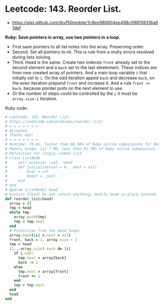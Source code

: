 # Leetcode: 143. Reorder List.

- https://gist.github.com/lbvf50mobile/1c8ee980604ee498c098108316a61def

**Ruby: Save pointers in array, use two pointers in a loop.**

- First save pointers to all list notes into the array. Preserving order.
- Second. Set all pointers to nil. This is rule from a multy errors resolved during lists solving.
- Third. Head is the same. Create two indeces `front` already set to the second element and a `back` set to the last eleelement. These indices are from new created array of pointers. And a main loop variable `i` that initially set to `1`. On the odd iteration apped `back` and decrease `back`, on the even iteration prepend `front` and increase it. And a rule `front <= back`, because pointer poits on the next element to use.
- Or the number of steps could be controlled by the `i` it must be `array.size-1` iteration.
 
Ruby code:
```Ruby
# Leetcode: 143. Reorder List.
# https://leetcode.com/problems/reorder-list/
# = = = = = = =
# Accepted.
# Thanks God!
# = = = = = = =
# Runtime: 76 ms, faster than 86.96% of Ruby online submissions for Reorder List.
# Memory Usage: 212.7 MB, less than 91.30% of Ruby online submissions for Reorder List.
# Definition for singly-linked list.
# class ListNode
#     attr_accessor :val, :next
#     def initialize(val = 0, _next = nil)
#         @val = val
#         @next = _next
#     end
# end
# @param {ListNode} head
# @return {Void} Do not return anything, modify head in-place instead.
def reorder_list(head)
  array = []
  tmp = head
  while tmp
    array.push(tmp)
    tmp = tmp.next
  end
  # Protection from the dead loops.
  array.each{|x| x.next = nil}
  front, back = 1, array.size - 1
  tmp = head
  (1...array.size).each do |i|
    if i.odd?
      tmp.next = array[back]
      back -= 1
    else
      tmp.next = array[front]
      front += 1
    end
    tmp = tmp.next
  end
  head
end

```
